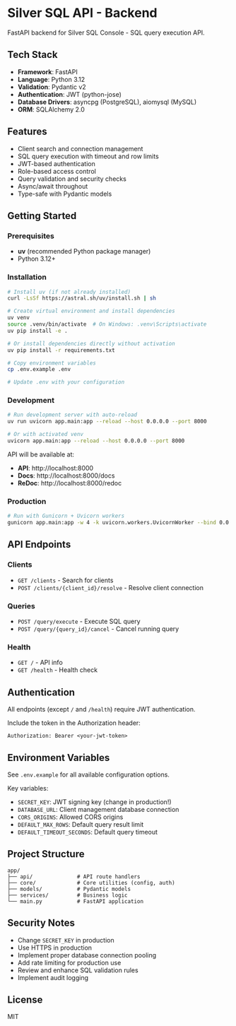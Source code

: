 # Silver SQL API - Backend

FastAPI backend for Silver SQL Console - SQL query execution API.

## Tech Stack

- **Framework**: FastAPI
- **Language**: Python 3.12
- **Validation**: Pydantic v2
- **Authentication**: JWT (python-jose)
- **Database Drivers**: asyncpg (PostgreSQL), aiomysql (MySQL)
- **ORM**: SQLAlchemy 2.0

## Features

- Client search and connection management
- SQL query execution with timeout and row limits
- JWT-based authentication
- Role-based access control
- Query validation and security checks
- Async/await throughout
- Type-safe with Pydantic models

## Getting Started

### Prerequisites

- **uv** (recommended Python package manager)
- Python 3.12+

### Installation

```bash
# Install uv (if not already installed)
curl -LsSf https://astral.sh/uv/install.sh | sh

# Create virtual environment and install dependencies
uv venv
source .venv/bin/activate  # On Windows: .venv\Scripts\activate
uv pip install -e .

# Or install dependencies directly without activation
uv pip install -r requirements.txt

# Copy environment variables
cp .env.example .env

# Update .env with your configuration
```

### Development

```bash
# Run development server with auto-reload
uv run uvicorn app.main:app --reload --host 0.0.0.0 --port 8000

# Or with activated venv
uvicorn app.main:app --reload --host 0.0.0.0 --port 8000
```

API will be available at:
- **API**: http://localhost:8000
- **Docs**: http://localhost:8000/docs
- **ReDoc**: http://localhost:8000/redoc

### Production

```bash
# Run with Gunicorn + Uvicorn workers
gunicorn app.main:app -w 4 -k uvicorn.workers.UvicornWorker --bind 0.0.0.0:8000
```

## API Endpoints

### Clients

- `GET /clients` - Search for clients
- `POST /clients/{client_id}/resolve` - Resolve client connection

### Queries

- `POST /query/execute` - Execute SQL query
- `POST /query/{query_id}/cancel` - Cancel running query

### Health

- `GET /` - API info
- `GET /health` - Health check

## Authentication

All endpoints (except `/` and `/health`) require JWT authentication.

Include the token in the Authorization header:
```
Authorization: Bearer <your-jwt-token>
```

## Environment Variables

See `.env.example` for all available configuration options.

Key variables:
- `SECRET_KEY`: JWT signing key (change in production!)
- `DATABASE_URL`: Client management database connection
- `CORS_ORIGINS`: Allowed CORS origins
- `DEFAULT_MAX_ROWS`: Default query result limit
- `DEFAULT_TIMEOUT_SECONDS`: Default query timeout

## Project Structure

```
app/
├── api/              # API route handlers
├── core/             # Core utilities (config, auth)
├── models/           # Pydantic models
├── services/         # Business logic
└── main.py           # FastAPI application
```

## Security Notes

- Change `SECRET_KEY` in production
- Use HTTPS in production
- Implement proper database connection pooling
- Add rate limiting for production use
- Review and enhance SQL validation rules
- Implement audit logging

## License

MIT

